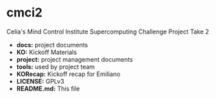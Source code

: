 # cmci2

Celia's Mind Control Institute Supercomputing Challenge Project Take 2

* __docs:__ project documents
* __KO:__ Kickoff Materials
* __project:__ project management documents
* __tools:__ used by project team
* __KORecap:__ Kickoff recap for Emiliano
* __LICENSE:__ GPLv3
* __README.md:__ This file
